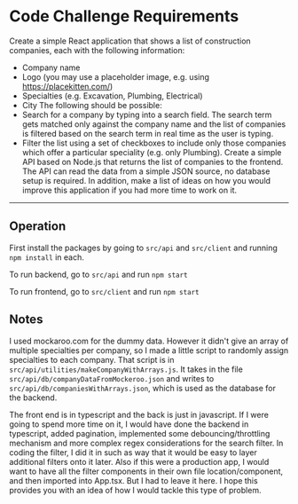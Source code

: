 # Code Challenge Requirements

Create a simple React application that shows a list of construction companies, each with the
following information:

- Company name
- Logo (you may use a placeholder image, e.g. using https://placekitten.com/)
- Specialties (e.g. Excavation, Plumbing, Electrical)
- City
  The following should be possible:
- Search for a company by typing into a search field. The search term gets matched only
  against the company name and the list of companies is filtered based on the search term
  in real time as the user is typing.
- Filter the list using a set of checkboxes to include only those companies which offer a
  particular speciality (e.g. only Plumbing).
  Create a simple API based on Node.js that returns the list of companies to the frontend. The
  API can read the data from a simple JSON source, no database setup is required.
  In addition, make a list of ideas on how you would improve this application if you had more time
  to work on it.

---

## Operation

First install the packages by going to `src/api` and `src/client` and running `npm install` in each.

To run backend, go to `src/api` and run `npm start`

To run frontend, go to `src/client` and run `npm start`

## Notes

I used mockaroo.com for the dummy data. However it didn't give an array of multiple specialties per company, so I made a little script to randomly assign specialties to each company. That script is in `src/api/utilities/makeCompanyWithArrays.js`. It takes in the file `src/api/db/companyDataFromMockeroo.json` and writes to `src/api/db/companiesWithArrays.json`, which is used as the database for the backend.

The front end is in typescript and the back is just in javascript. If I were going to spend more time on it, I would have done the backend in typescript, added pagination, implemented some debouncing/throttling mechanism and more complex regex considerations for the search filter. In coding the filter, I did it in such as way that it would be easy to layer additional filters onto it later. Also if this were a production app, I would want to have all the filter components in their own file location/component, and then imported into App.tsx. But I had to leave it here. I hope this provides you with an idea of how I would tackle this type of problem.
